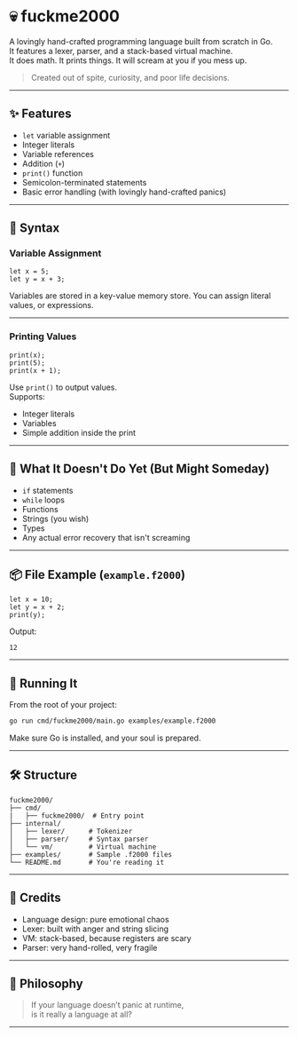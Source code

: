 
# 💀 fuckme2000

A lovingly hand-crafted programming language built from scratch in Go.  
It features a lexer, parser, and a stack-based virtual machine.  
It does math. It prints things. It will scream at you if you mess up.

> Created out of spite, curiosity, and poor life decisions.

---

## ✨ Features

- `let` variable assignment
- Integer literals
- Variable references
- Addition (`+`)
- `print()` function
- Semicolon-terminated statements
- Basic error handling (with lovingly hand-crafted panics)

---

## 🧠 Syntax

### Variable Assignment

```f2000
let x = 5;
let y = x + 3;
```

Variables are stored in a key-value memory store.
You can assign literal values, or expressions.

---

### Printing Values

```f2000
print(x);
print(5);
print(x + 1);
```

Use `print()` to output values.  
Supports:
- Integer literals
- Variables
- Simple addition inside the print

---

## 🚫 What It Doesn't Do Yet (But Might Someday)

- `if` statements
- `while` loops
- Functions
- Strings (you wish)
- Types
- Any actual error recovery that isn't screaming

---

## 📦 File Example (`example.f2000`)

```f2000
let x = 10;
let y = x + 2;
print(y);
```

Output:

```
12
```

---

## 🧪 Running It

From the root of your project:

```bash
go run cmd/fuckme2000/main.go examples/example.f2000
```

Make sure Go is installed, and your soul is prepared.

---

## 🛠 Structure

```
fuckme2000/
├── cmd/
|   ├── fuckme2000/  # Entry point
├── internal/
│   ├── lexer/      # Tokenizer
│   ├── parser/     # Syntax parser
│   └── vm/         # Virtual machine
├── examples/       # Sample .f2000 files
└── README.md       # You're reading it
```

---

## 🙏 Credits

- Language design: pure emotional chaos
- Lexer: built with anger and string slicing
- VM: stack-based, because registers are scary
- Parser: very hand-rolled, very fragile

---

## 🗿 Philosophy

> If your language doesn’t panic at runtime,  
> is it really a language at all?

---
